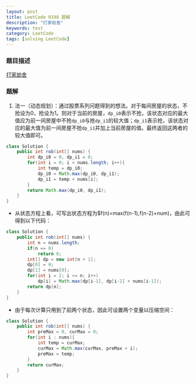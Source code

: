 ```yaml
---
layout: post
title: LeetCode 0198 题解
description: "打家劫舍"
keywords: test
category: LeetCode
tags: [solving LeetCode]
---
```


### 题目描述
[打家劫舍](https://leetcode-cn.com/problems/house-robber/)

### 题解
1. 法一（动态规划）：通过股票系列问题得到的想法。对于每间房屋的状态，不抢设为0，抢设为1。则对于当前的房屋，`dp_i0`表示不抢，该状态对应的最大值应为前一间房屋中不抢`dp_i0`与抢`dp_i1`的较大值；`dp_i1`表示抢，该状态对应的最大值为前一间房屋不抢`dp_i1`并加上当前房屋的值。最终返回这两者的较大值即可。
```java
class Solution {
    public int rob(int[] nums) {
        int dp_i0 = 0, dp_i1 = 0;
        for(int i = 0; i < nums.length; i++){
            int temp = dp_i0;
            dp_i0 = Math.max(dp_i0, dp_i1);
            dp_i1 = temp + nums[i];
        }
        return Math.max(dp_i0, dp_i1);
    }
}
```
* 从状态方程上看，可写出状态方程为$f(n)=max(f(n-1),f(n-2)+num)，由此可得到以下代码：
```java
class Solution {
    public int rob(int[] nums) {
        int n = nums.length;
        if(n == 0)
            return 0;
        int[] dp = new int[n + 1];
        dp[0] = 0;
        dp[1] = nums[0];
        for(int i = 2; i <= n; i++)
            dp[i] = Math.max(dp[i-1], dp[i-2] + nums[i-1]);
        return dp[n];
    }
}
```
* 由于每次计算只用到了前两个状态，因此可设置两个变量以压缩空间：
```java
class Solution {
    public int rob(int[] nums) {
        int preMax = 0, curMax = 0;
        for(int i : nums){
            int temp = curMax;
            curMax = Math.max(curMax, preMax + i);
            preMax = temp;
        }
        return curMax;
    }
}
```